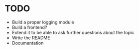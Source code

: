 # TODO
- Build a proper logging module
- Build a frontend?
- Extend it to be able to ask further questions about the topic
- Write the README
- Documentation